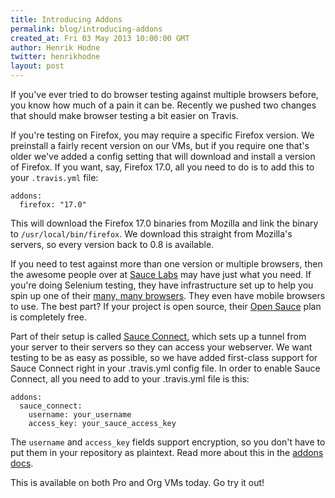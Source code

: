```yaml
---
title: Introducing Addons
permalink: blog/introducing-addons
created_at: Fri 03 May 2013 10:00:00 GMT
author: Henrik Hodne
twitter: henrikhodne
layout: post
---
```


If you've ever tried to do browser testing against multiple browsers before,
you know how much of a pain it can be. Recently we pushed two changes that
should make browser testing a bit easier on Travis.

If you're testing on Firefox, you may require a specific Firefox version. We
preinstall a fairly recent version on our VMs, but if you require one that's
older we've added a config setting that will download and install a version of
Firefox. If you want, say, Firefox 17.0, all you need to do is to add this to
your `.travis.yml` file:

    addons:
      firefox: "17.0"

This will download the Firefox 17.0 binaries from Mozilla and link the binary to
`/usr/local/bin/firefox`. We download this straight from Mozilla's servers, so
every version back to 0.8 is available.

If you need to test against more than one version or multiple browsers, then
the awesome people over at [Sauce Labs][sauce-labs] may have just what you
need. If you're doing Selenium testing, they have infrastructure set up to help
you spin up one of their [many, many browsers][sauce-browsers]. They even have
mobile browsers to use. The best part? If your project is open source, their
[Open Sauce][open-sauce] plan is completely free.

Part of their setup is called [Sauce Connect][sauce-connect], which sets up a
tunnel from your server to their servers so they can access your webserver. We
want testing to be as easy as possible, so we have added first-class support
for Sauce Connect right in your .travis.yml config file. In order to enable
Sauce Connect, all you need to add to your .travis.yml file is this:

    addons:
      sauce_connect:
        username: your_username
        access_key: your_sauce_access_key

The `username` and `access_key` fields support encryption, so you don't have to
put them in your repository as plaintext. Read more about this in the
[addons docs][addons].

This is available on both Pro and Org VMs today. Go try it out!

[sauce-labs]: https://saucelabs.com
[sauce-browsers]: https://saucelabs.com/docs/browsers
[open-sauce]: https://saucelabs.com/signup/plan/OSS
[sauce-connect]: https://saucelabs.com/docs/connect
[addons]: http://about.travis-ci.org/docs/user/encryption-keys/
